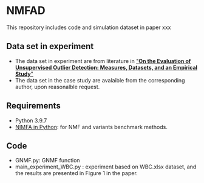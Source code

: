 # NMFAD
This repository includes code and simulation dataset in paper xxx
## Data set in experiment
- The data set in experiment are from literature in ["__On the Evaluation of Unsupervised Outlier Detection:
Measures, Datasets, and an Empirical Study__"](https://www.dbs.ifi.lmu.de/research/outlier-evaluation/DAMI/)
- The data set in the case study are avalaible from the corresponding author, upon reasonalble request.
## Requirements
- Python 3.9.7
- [NIMFA in Python](http://nimfa.biolab.si/): for NMF and variants benchmark methods.
## Code
- GNMF.py: GNMF function
- main_experiment_WBC.py : experiment based on WBC.xlsx dataset, and the results are presented in Figure 1 in the paper.
